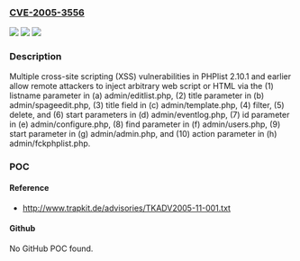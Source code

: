 ### [CVE-2005-3556](https://cve.mitre.org/cgi-bin/cvename.cgi?name=CVE-2005-3556)
![](https://img.shields.io/static/v1?label=Product&message=n%2Fa&color=blue)
![](https://img.shields.io/static/v1?label=Version&message=n%2Fa&color=blue)
![](https://img.shields.io/static/v1?label=Vulnerability&message=n%2Fa&color=brighgreen)

### Description

Multiple cross-site scripting (XSS) vulnerabilities in PHPlist 2.10.1 and earlier allow remote attackers to inject arbitrary web script or HTML via the (1) listname parameter in (a) admin/editlist.php, (2) title parameter in (b) admin/spageedit.php, (3) title field in (c) admin/template.php, (4) filter, (5) delete, and (6) start parameters in (d) admin/eventlog.php, (7) id parameter in (e) admin/configure.php, (8) find parameter in (f) admin/users.php, (9) start parameter in (g) admin/admin.php, and (10) action parameter in (h) admin/fckphplist.php.

### POC

#### Reference
- http://www.trapkit.de/advisories/TKADV2005-11-001.txt

#### Github
No GitHub POC found.


